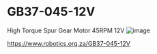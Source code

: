 # GB37-045-12V
High Torque Spur Gear Motor 45RPM 12V
![image](https://user-images.githubusercontent.com/4562957/123081275-174d9580-d41e-11eb-852a-38881b447329.png)

https://www.robotics.org.za/GB37-045-12V
